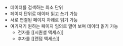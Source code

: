 - 데이터를 검색하는 최소 단위
- 페이지 단위로 데이터 읽고 쓰기 가능
- 서로 연결된 페이지 차례로 읽기 가능
- 여기저기 원하는 페이지 임의로 열어 보며 데이터 읽기 가능
	- 전자를 [[시퀀셜 액세스]]
	- 후자를 [[랜덤 액세스]]